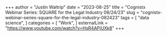 +++
author = "Justin Waltrip"
date = "2023-08-25"
title = "Cognistx Webinar Series: SQUARE for the Legal Industry 08/24/23"
slug = "cognistx-webinar-series-square-for-the-legal-industry-082423"
tags = [
    "data science",
]
categories = [
    "Work",
]
externalLink = "https://www.youtube.com/watch?v=HsR4APjUXk8"
+++

